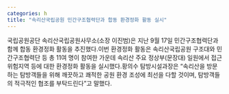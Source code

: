 ```yaml
---
categories: h
title: "속리산국립공원 민간구조협력단과 합동 환경정화 활동 실시"
---
```

국립공원공단 속리산국립공원사무소(소장 이진범)은 지난 9월 17일 민간구조협력단과 함께 합동 환경정화 활동을 추진했다.이번 환경정화 활동은 속리산국립공원 구조대와 민간구조협력단 등 총 11여 명이 참여한 가운데 속리산 주요 정상부(문장대) 일원에서 접근 위험지역 등에 대한 환경정화 활동을 실시했다.황의수 탐방시설과장은 “속리산을 방문하는 탐방객들을 위해 깨끗하고 쾌적한 공원 환경 조성에 최선을 다할 것이며, 탐방객들의 적극적인 협조를 부탁드린다”고 말했다.
